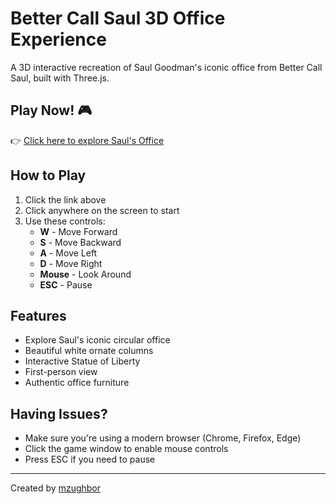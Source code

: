# Better Call Saul 3D Office Experience

A 3D interactive recreation of Saul Goodman's iconic office from Better Call Saul, built with Three.js.

## Play Now! 🎮

👉 [Click here to explore Saul's Office](https://mzughbor.github.io/BCS-3D-Game/)

## How to Play

1. Click the link above
2. Click anywhere on the screen to start
3. Use these controls:
   - **W** - Move Forward
   - **S** - Move Backward
   - **A** - Move Left
   - **D** - Move Right
   - **Mouse** - Look Around
   - **ESC** - Pause

## Features

- Explore Saul's iconic circular office
- Beautiful white ornate columns
- Interactive Statue of Liberty
- First-person view
- Authentic office furniture

## Having Issues?

- Make sure you're using a modern browser (Chrome, Firefox, Edge)
- Click the game window to enable mouse controls
- Press ESC if you need to pause

---
Created by [mzughbor](https://github.com/mzughbor)
